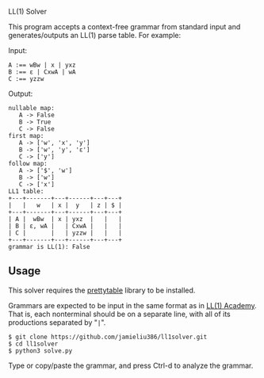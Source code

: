 LL(1) Solver

This program accepts a context-free grammar from standard input and
generates/outputs an LL(1) parse table. For example:

Input:
```
A :== wBw | x | yxz
B :== ε | CxwA | wA
C :== yzzw
```

Output:
```
nullable map:
   A -> False
   B -> True
   C -> False
first map:
   A -> ['w', 'x', 'y']
   B -> ['w', 'y', 'ε']
   C -> ['y']
follow map:
   A -> ['$', 'w']
   B -> ['w']
   C -> ['x']
LL1 table:
+---+-------+---+------+---+---+
|   |   w   | x |  y   | z | $ |
+---+-------+---+------+---+---+
| A |  wBw  | x | yxz  |   |   |
| B | ε, wA |   | CxwA |   |   |
| C |       |   | yzzw |   |   |
+---+-------+---+------+---+---+
grammar is LL(1): False
```

## Usage

This solver requires the [prettytable](https://pypi.org/project/prettytable/)
library to be installed.

Grammars are expected to be input in the same format as in [LL(1) Academy](http://ll1academy.cs.ucla.edu/). That is, each nonterminal should be on a separate line, with all of its productions separated by "`|`".

```
$ git clone https://github.com/jamieliu386/ll1solver.git
$ cd ll1solver
$ python3 solve.py
```

Type or copy/paste the grammar, and press Ctrl-d to analyze the grammar.